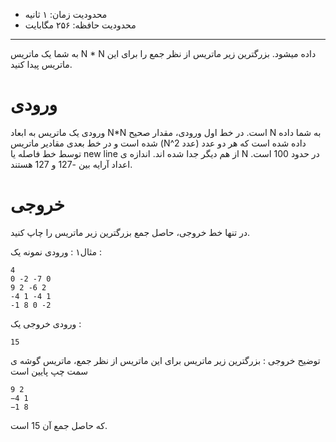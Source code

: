 + محدودیت زمان: ۱ ثانیه
+ محدودیت حافظه: ۲۵۶ مگابایت

-----------

به شما یک ماتریس N * N داده میشود. بزرگترین زیر ماتریس از نظر جمع را برای این ماتریس پیدا کنید.

# ورودی
ورودی یک ماتریس به ابعاد N*N است.
در خط اول ورودی، مقدار صحیح N به شما داده شده است و در خط بعدی مقادیر ماتریس (N^2 عدد)  داده شده است که هر دو عدد توسط خط فاصله یا new line از هم دیگر جدا شده اند. اندازه ی N در حدود 100 است.
اعداد آرایه بین -127 و 127 هستند.

# خروجی
در تنها خط خروجی، حاصل جمع بزرگترین زیر ماتریس را چاپ کنید.

مثال۱ :
ورودی نمونه یک :
```
4
0 -2 -7 0
9 2 -6 2
-4 1 -4 1
-1 8 0 -2
```

ورودی خروجی یک :
```
15
```

توضیح خروجی : 
بزرگترین زیر ماتریس برای این ماتریس از نظر جمع، ماتریس گوشه ی سمت چپ پایین است
```
9 2
−4 1
−1 8
```

که حاصل جمع آن 15 است.